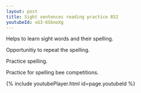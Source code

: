 ```yaml
---
layout: post
title: Sight sentences reading practice 852
youtubeId: xG3-6SbnoXg
---
```

 
 
Helps to learn sight words and their spelling.

Opportunitiy to repeat the spelling. 

Practice spelling. 
 
Practice for spelling bee competitions. 
 
{% include youtubePlayer.html id=page.youtubeId %}
 
 
